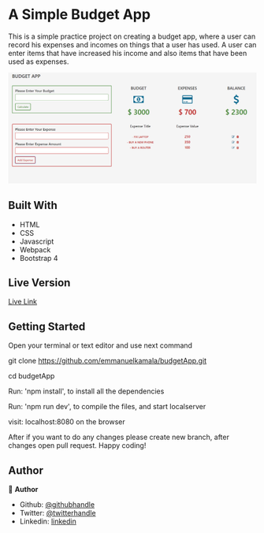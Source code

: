 # A Simple Budget App

This is a simple practice project on creating a budget app, where a user can record his expenses and incomes on things 
that a user has used. A user can enter items that have increased his income and also items that have been used as
expenses.


![screenshot](./dist/images/budget.png)


## Built With

- HTML
- CSS
- Javascript
- Webpack
- Bootstrap 4

## Live Version

[Live Link](https://emmanuelkamala.github.io/budgetApp/)


## Getting Started

Open your terminal or text editor and use next command

  git clone https://github.com/emmanuelkamala/budgetApp.git

  cd budgetApp

  Run: 'npm install', to install all the dependencies

  Run: 'npm run dev', to compile the files, and start localserver

  visit: localhost:8080 on the browser

After if you want to do any changes please create new branch, after changes open pull request.
Happy coding! 


## Author

👤 **Author**

- Github: [@githubhandle](https://github.com/emmanuelkamala)
- Twitter: [@twitterhandle](https://twitter.com/ejkamala)
- Linkedin: [linkedin](https://linkedin.com/in/emmanuelkamala)

